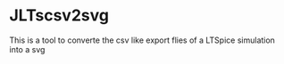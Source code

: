 # JLTscsv2svg
This is a tool to converte the csv like export flies of a LTSpice simulation into a svg
